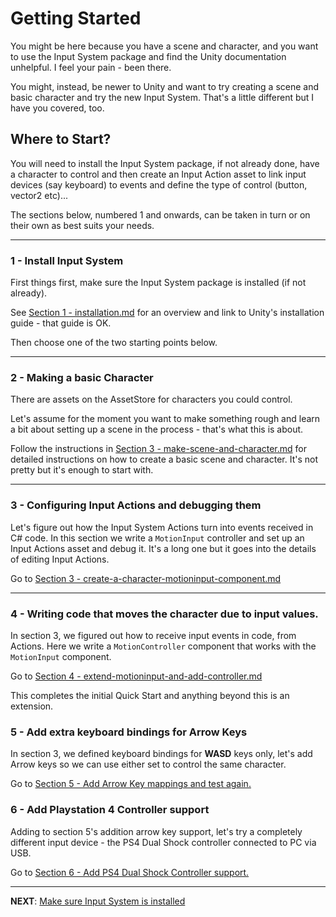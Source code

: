 # Getting Started

You might be here because you have a scene and character, and
you want to use the Input System package and find the Unity
documentation unhelpful. I feel your pain - been there.

You might, instead, be newer to Unity and want to try creating
a scene and basic character and try the new Input System.
That's a little different but I have you covered, too.

## Where to Start?

You will need to install the Input System package, if not already done,
have a character to control and then create an Input Action asset
to link input devices (say keyboard) to events and define the type
of control (button, vector2 etc)...

The sections below, numbered 1 and onwards, can be taken
in turn or on their own as best suits your needs.

--------------------------------------------------------

### 1 - Install Input System

First things first, make sure the Input System package is installed
(if not already).

See [Section 1 - installation.md](./01-installation.md) for
an overview and link to Unity's installation guide - that guide is OK.

Then choose one of the two starting points below.

--------------------------------------------------------

### 2 - Making a basic Character

There are assets on the AssetStore for characters you could control.

Let's assume for the moment you want to make something rough and learn a bit
about setting up a scene in the process - that's what this is about.

Follow the instructions in [Section 3 - make-scene-and-character.md](./02-make-scene-and-character.md)
for detailed instructions on how to create a basic scene and
character. It's not pretty but it's enough to start with.

--------------------------------------------------------

### 3 - Configuring Input Actions and debugging them

Let's figure out how the Input System Actions turn into events received in C# code.
In this section we write a `MotionInput` controller and set up an Input Actions
asset and debug it. It's a long one but it goes into the details of editing
Input Actions.

Go to [Section 3 - create-a-character-motioninput-component.md](./03-create-a-character-motioninput-component.md)

--------------------------------------------------------

### 4 - Writing code that moves the character due to input values.

In section 3, we figured out how to receive input events in code, from Actions.
Here we write a `MotionController` component that works with the `MotionInput` component.

Go to [Section 4 - extend-motioninput-and-add-controller.md](./04-extend-motioninput-and-add-controller.md)

This completes the initial Quick Start and anything beyond this is an extension.

### 5 - Add extra keyboard bindings for Arrow Keys

In section 3, we defined keyboard bindings for **WASD** keys only, let's add
Arrow keys so we can use either set to control the same character.

Go to [Section 5 - Add Arrow Key mappings and test again.](./05-adding-arrow-keys.md)

### 6 - Add Playstation 4 Controller support

Adding to section 5's addition arrow key support, let's try a completely
different input device - the PS4 Dual Shock controller connected to PC via USB.

Go to [Section 6 - Add PS4 Dual Shock Controller support.](./06-ps4-controller.md)

----------------------------------------------------------------------
**NEXT**: [Make sure Input System is installed](./01-installation.md)

